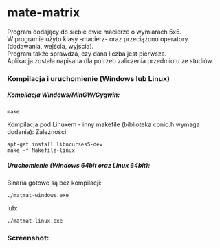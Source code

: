 # mate-matrix

Program dodający do siebie dwie macierze o wymiarach 5x5.  
W programie użyto klasy -macierz- oraz przeciążono operatory (dodawania, wejścia, wyjścia).  
Program także sprawdza, czy dana liczba jest pierwsza.  
Aplikacja została napisana dla potrzeb zaliczenia przedmiotu ze studiów.  

### Kompilacja i uruchomienie (Windows lub Linux)
	
##### Kompilacja Windows/MinGW/Cygwin:

	make
	
Kompilacja pod Linuxem - inny makefile (biblioteka conio.h wymaga dodania):
Zależności:
	
	apt-get install libncurses5-dev
	make -f Makefile-linux
	
##### Uruchomienie (Windows 64bit oraz Linux 64bit):	

Binaria gotowe są bez kompilacji:

	./matmat-windows.exe
	
lub:

	./matmat-linux.exe
		
### Screenshot: